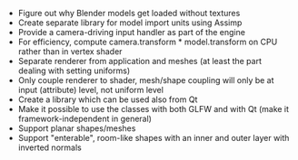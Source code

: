  - Figure out why Blender models get loaded without textures
 - Create separate library for model import units using Assimp
 - Provide a camera-driving input handler as part of the engine
 - For efficiency, compute camera.transform * model.transform on CPU rather than in vertex shader
 - Separate renderer from application and meshes (at least the part dealing with setting uniforms)
  - Only couple renderer to shader, mesh/shape coupling will only be at input (attribute) level, not uniform level
 - Create a library which can be used also from Qt
 - Make it possible to use the classes with both GLFW and with Qt (make it framework-independent in general)
 - Support planar shapes/meshes
 - Support "enterable", room-like shapes with an inner and outer layer with inverted normals

